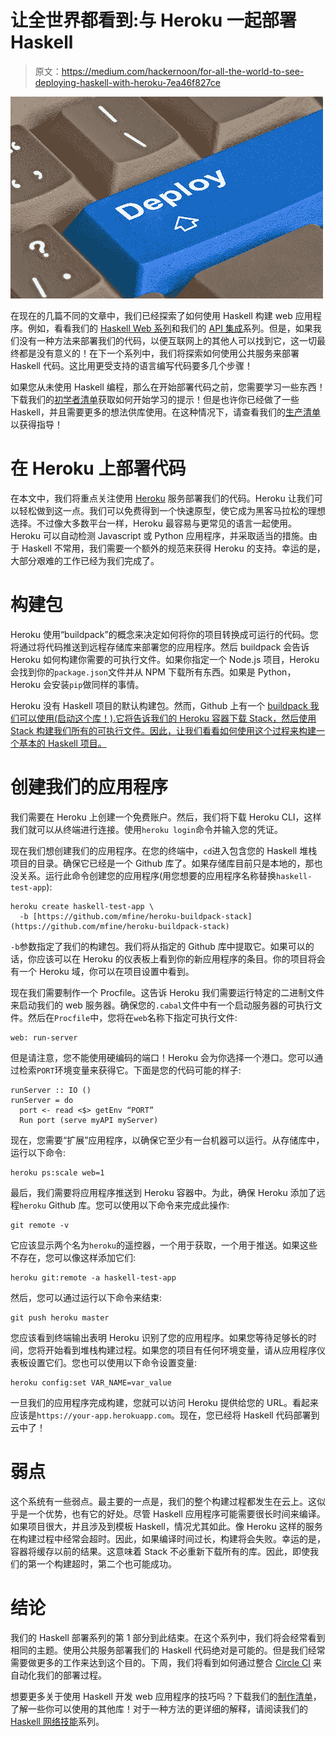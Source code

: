 # 让全世界都看到:与 Heroku 一起部署 Haskell

> 原文：<https://medium.com/hackernoon/for-all-the-world-to-see-deploying-haskell-with-heroku-7ea46f827ce>

![](img/04c6d96c89be0f8fdad398b3f4d25225.png)

在现在的几篇不同的文章中，我们已经探索了如何使用 Haskell 构建 web 应用程序。例如，看看我们的 [Haskell Web 系列](https://www.mmhaskell.com/haskell-web)和我们的 [API 集成](https://www.mmhaskell.com/apis)系列。但是，如果我们没有一种方法来部署我们的代码，以便互联网上的其他人可以找到它，这一切最终都是没有意义的！在下一个系列中，我们将探索如何使用公共服务来部署 Haskell 代码。这比用更受支持的语言编写代码要多几个步骤！

如果您从未使用 Haskell 编程，那么在开始部署代码之前，您需要学习一些东西！下载我们的[初学者清单](https://www.mmhaskell.com/beginners-checklist)获取如何开始学习的提示！但是也许你已经做了一些 Haskell，并且需要更多的想法供库使用。在这种情况下，请查看我们的[生产清单](https://www.mmhaskell.com/production-checklist)以获得指导！

# 在 Heroku 上部署代码

在本文中，我们将重点关注使用 [Heroku](https://www.heroku.com/) 服务部署我们的代码。Heroku 让我们可以轻松做到这一点。我们可以免费得到一个快速原型，使它成为黑客马拉松的理想选择。不过像大多数平台一样，Heroku 最容易与更常见的语言一起使用。Heroku 可以自动检测 Javascript 或 Python 应用程序，并采取适当的措施。由于 Haskell 不常用，我们需要一个额外的规范来获得 Heroku 的支持。幸运的是，大部分艰难的工作已经为我们完成了。

# 构建包

Heroku 使用“buildpack”的概念来决定如何将你的项目转换成可运行的代码。您将通过将代码推送到远程存储库来部署您的应用程序。然后 buildpack 会告诉 Heroku 如何构建你需要的可执行文件。如果你指定一个 Node.js 项目，Heroku 会找到你的`package.json`文件并从 NPM 下载所有东西。如果是 Python，Heroku 会安装`pip`做同样的事情。

Heroku 没有 Haskell 项目的默认构建包。然而，Github 上有一个 [buildpack 我们可以使用(启动这个库！).它将告诉我们的 Heroku 容器下载 Stack，然后使用 Stack 构建我们所有的可执行文件。因此，让我们看看如何使用这个过程来构建一个基本的 Haskell 项目。](https://github.com/mfine/heroku-buildpack-stack)

# 创建我们的应用程序

我们需要在 Heroku 上创建一个免费账户。然后，我们将下载 Heroku CLI，这样我们就可以从终端进行连接。使用`heroku login`命令并输入您的凭证。

现在我们想创建我们的应用程序。在您的终端中，`cd`进入包含您的 Haskell 堆栈项目的目录。确保它已经是一个 Github 库了。如果存储库目前只是本地的，那也没关系。运行此命令创建您的应用程序(用您想要的应用程序名称替换`haskell-test-app`):

```
heroku create haskell-test-app \
  -b [https://github.com/mfine/heroku-buildpack-stack](https://github.com/mfine/heroku-buildpack-stack)
```

`-b`参数指定了我们的构建包。我们将从指定的 Github 库中提取它。如果可以的话，你应该可以在 Heroku 的仪表板上看到你的新应用程序的条目。你的项目将会有一个 Heroku 域，你可以在项目设置中看到。

现在我们需要制作一个 Procfile。这告诉 Heroku 我们需要运行特定的二进制文件来启动我们的 web 服务器。确保您的`.cabal`文件中有一个启动服务器的可执行文件。然后在`Procfile`中，您将在`web`名称下指定可执行文件:

```
web: run-server
```

但是请注意，您不能使用硬编码的端口！Heroku 会为你选择一个港口。您可以通过检索`PORT`环境变量来获得它。下面是您的代码可能的样子:

```
runServer :: IO ()
runServer = do
  port <- read <$> getEnv “PORT”
  Run port (serve myAPI myServer)
```

现在，您需要“扩展”应用程序，以确保它至少有一台机器可以运行。从存储库中，运行以下命令:

```
heroku ps:scale web=1
```

最后，我们需要将应用程序推送到 Heroku 容器中。为此，确保 Heroku 添加了远程`heroku` Github 库。您可以使用以下命令来完成此操作:

```
git remote -v
```

它应该显示两个名为`heroku`的遥控器，一个用于获取，一个用于推送。如果这些不存在，您可以像这样添加它们:

```
heroku git:remote -a haskell-test-app
```

然后，您可以通过运行以下命令来结束:

```
git push heroku master
```

您应该看到终端输出表明 Heroku 识别了您的应用程序。如果您等待足够长的时间，您将开始看到堆栈构建过程。如果您的项目有任何环境变量，请从应用程序仪表板设置它们。您也可以使用以下命令设置变量:

```
heroku config:set VAR_NAME=var_value
```

一旦我们的应用程序完成构建，您就可以访问 Heroku 提供给您的 URL。看起来应该是`https://your-app.herokuapp.com`。现在，您已经将 Haskell 代码部署到云中了！

# 弱点

这个系统有一些弱点。最主要的一点是，我们的整个构建过程都发生在云上。这似乎是一个优势，也有它的好处。尽管 Haskell 应用程序可能需要很长时间来编译。如果项目很大，并且涉及到模板 Haskell，情况尤其如此。像 Heroku 这样的服务在构建过程中经常会超时。因此，如果编译时间过长，构建将会失败。幸运的是，容器将缓存以前的结果。这意味着 Stack 不必重新下载所有的库。因此，即使我们的第一个构建超时，第二个也可能成功。

# 结论

我们的 Haskell 部署系列的第 1 部分到此结束。在这个系列中，我们将会经常看到相同的主题。使用公共服务部署我们的 Haskell 代码绝对是可能的。但是我们经常需要做更多的工作来达到这个目的。下周，我们将看到如何通过整合 [Circle CI](https://circleci.com/) 来自动化我们的部署过程。

想要更多关于使用 Haskell 开发 web 应用程序的技巧吗？下载我们的[制作清单](https://www.mmhaskell.com/production-checklist)，了解一些你可以使用的其他库！对于一种方法的更详细的解释，请阅读我们的 [Haskell 网络技能](https://www.mmhaskell.com/haskell-web)系列。